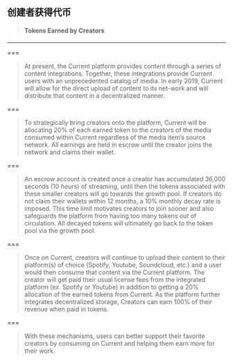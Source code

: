 ## 创建者获得代币

> #### Tokens Earned by Creators

---

===

> At present, the Current platform provides content through a series of content integrations. Together, these integrations provide Current users with an unprecedented catalog of media. In early 2019, Current will allow for the direct upload of content to its net-work and will distribute that content in a decentralized manner.

===

> To strategically bring creators onto the platform, Current will be allocating 20% of each earned token to the creators of the media consumed within Current regardless of the media item’s source network. All earnings are held in escrow until the creator joins the network and claims their wallet.

===

> An escrow account is created once a creator has accumulated 36,000 seconds \(10 hours\) of streaming, until then the tokens associated with these smaller creators will go towards the growth pool. If creators do not claim their wallets within 12 months, a 10% monthly decay rate is imposed. This time limit motivates creators to join sooner and also safeguards the platform from having too many tokens out of circulation. All decayed tokens will ultimately go back to the token pool via the growth pool.

===

> Once on Current, creators will continue to upload their content to their platform\(s\) of choice \(Spotify, Youtube, Soundcloud, etc.\) and a user would then consume that content via the Current platform. The creator will get paid their usual license fees from the integrated platform \(ex. Spotify or Youtube\) in addition to getting a 20% allocation of the earned tokens from Current. As the platform further integrates decentralized storage, Creators can earn 100% of their revenue when paid in tokens.

===

> With these mechanisms, users can better support their favorite creators by consuming on Current and helping them earn more for their work.



